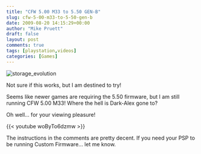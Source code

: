 ```yaml
---
title: "CFW 5.00 M33 to 5.50 GEN-B"
slug: cfw-5-00-m33-to-5-50-gen-b
date: 2009-08-20 14:15:29+00:00
author: "Mike Pruett"
draft: false
layout: post
comments: true
tags: [playstation,videos]
categories: [Games]
---
```


![storage_evolution](/uploads/sony_psp_1000-resized.png)

Not sure if this works, but I am destined to try!

Seems like newer games are requiring the 5.50 firmware, but I am still running CFW 5.00 M33! Where the hell is Dark-Alex gone to?

Oh well... for your viewing pleasure!

{{< youtube woByTo6dzmw >}}

The instructions in the comments are pretty decent. If you need your PSP to be running Custom Firmware... let me know.
